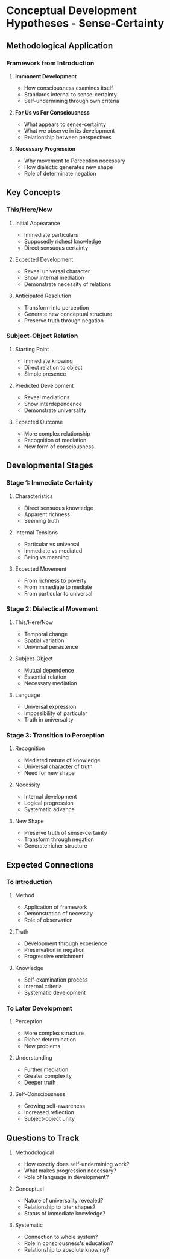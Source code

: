 # Conceptual Development Hypotheses - Sense-Certainty

## Methodological Application

### Framework from Introduction
1. **Immanent Development**
   - How consciousness examines itself
   - Standards internal to sense-certainty
   - Self-undermining through own criteria

2. **For Us vs For Consciousness**
   - What appears to sense-certainty
   - What we observe in its development
   - Relationship between perspectives

3. **Necessary Progression**
   - Why movement to Perception necessary
   - How dialectic generates new shape
   - Role of determinate negation

## Key Concepts

### This/Here/Now
1. Initial Appearance
   - Immediate particulars
   - Supposedly richest knowledge
   - Direct sensuous certainty

2. Expected Development
   - Reveal universal character
   - Show internal mediation
   - Demonstrate necessity of relations

3. Anticipated Resolution
   - Transform into perception
   - Generate new conceptual structure
   - Preserve truth through negation

### Subject-Object Relation
1. Starting Point
   - Immediate knowing
   - Direct relation to object
   - Simple presence

2. Predicted Development
   - Reveal mediations
   - Show interdependence
   - Demonstrate universality

3. Expected Outcome
   - More complex relationship
   - Recognition of mediation
   - New form of consciousness

## Developmental Stages

### Stage 1: Immediate Certainty
1. Characteristics
   - Direct sensuous knowledge
   - Apparent richness
   - Seeming truth

2. Internal Tensions
   - Particular vs universal
   - Immediate vs mediated
   - Being vs meaning

3. Expected Movement
   - From richness to poverty
   - From immediate to mediate
   - From particular to universal

### Stage 2: Dialectical Movement
1. This/Here/Now
   - Temporal change
   - Spatial variation
   - Universal persistence

2. Subject-Object
   - Mutual dependence
   - Essential relation
   - Necessary mediation

3. Language
   - Universal expression
   - Impossibility of particular
   - Truth in universality

### Stage 3: Transition to Perception
1. Recognition
   - Mediated nature of knowledge
   - Universal character of truth
   - Need for new shape

2. Necessity
   - Internal development
   - Logical progression
   - Systematic advance

3. New Shape
   - Preserve truth of sense-certainty
   - Transform through negation
   - Generate richer structure

## Expected Connections

### To Introduction
1. Method
   - Application of framework
   - Demonstration of necessity
   - Role of observation

2. Truth
   - Development through experience
   - Preservation in negation
   - Progressive enrichment

3. Knowledge
   - Self-examination process
   - Internal criteria
   - Systematic development

### To Later Development
1. Perception
   - More complex structure
   - Richer determination
   - New problems

2. Understanding
   - Further mediation
   - Greater complexity
   - Deeper truth

3. Self-Consciousness
   - Growing self-awareness
   - Increased reflection
   - Subject-object unity

## Questions to Track

1. Methodological
   - How exactly does self-undermining work?
   - What makes progression necessary?
   - Role of language in development?

2. Conceptual
   - Nature of universality revealed?
   - Relationship to later shapes?
   - Status of immediate knowledge?

3. Systematic
   - Connection to whole system?
   - Role in consciousness's education?
   - Relationship to absolute knowing?